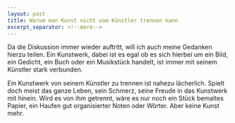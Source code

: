 ```yaml
---
layout: post
title: Warum man Kunst nicht vom Künstler trennen kann
excerpt_separator: <!--more-->
---
```


Da die Diskussion immer wieder auftritt, will ich auch meine Gedanken hierzu teilen.
Ein Kunstwerk, dabei ist es egal ob es sich hierbei um ein Bild, ein Gedicht, ein Buch oder ein Musikstück handelt, ist immer mit seinem Künstler stark verbunden.
<!--more-->

Ein Kunstwerk von seinem Künstler zu trennen ist nahezu lächerlich. Spielt doch meist das ganze Leben, sein Schmerz, seine Freude in das Kunstwerk mit hinein.
Wird es von ihm getrennt, wäre es nur noch ein Stück bemaltes Papier, ein Haufen gut organisierter Noten oder Wörter. Aber keine Kunst mehr.


